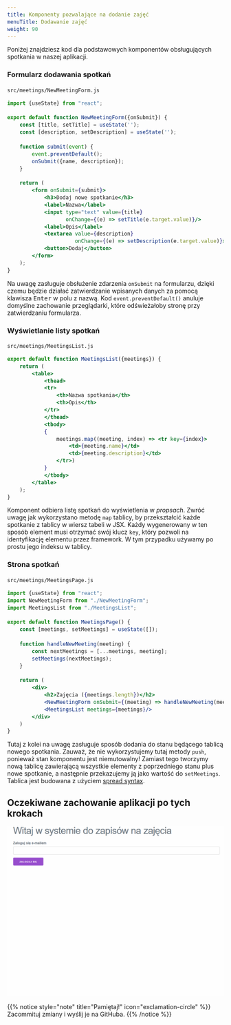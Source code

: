```yaml
---
title: Komponenty pozwalające na dodanie zajęć
menuTitle: Dodawanie zajęć
weight: 90
---
```


Poniżej znajdziesz kod dla podstawowych komponentów obsługujących spotkania w naszej
aplikacji.

### Formularz dodawania spotkań

`src/meetings/NewMeetingForm.js`

```jsx {hl_lines="8,13"}
import {useState} from "react";

export default function NewMeetingForm({onSubmit}) {
    const [title, setTitle] = useState('');
    const [description, setDescription] = useState('');

    function submit(event) {
        event.preventDefault();
        onSubmit({name, description});
    }

    return (
        <form onSubmit={submit}>
            <h3>Dodaj nowe spotkanie</h3>
            <label>Nazwa</label>
            <input type="text" value={title}
                   onChange={(e) => setTitle(e.target.value)}/>
            <label>Opis</label>
            <textarea value={description}
                      onChange={(e) => setDescription(e.target.value)}></textarea>
            <button>Dodaj</button>
        </form>
    );
}
```

Na uwagę zasługuje obsłużenie zdarzenia `onSubmit` na formularzu, dzięki
czemu będzie działać zatwierdzanie wpisanych danych za pomocą klawisza
<kbd>Enter</kbd> w polu z nazwą. Kod `event.preventDefault()` anuluje
domyślne zachowanie przeglądarki, które odświeżałoby stronę przy zatwierdzaniu
formularza.

### Wyświetlanie listy spotkań

`src/meetings/MeetingsList.js`

```jsx {hl_lines="12"}
export default function MeetingsList({meetings}) {
    return (
        <table>
            <thead>
            <tr>
                <th>Nazwa spotkania</th>
                <th>Opis</th>
            </tr>
            </thead>
            <tbody>
            {
                meetings.map((meeting, index) => <tr key={index}>
                    <td>{meeting.name}</td>
                    <td>{meeting.description}</td>
                </tr>)
            }
            </tbody>
        </table>
    );
}
```

Komponent odbiera listę spotkań do wyświetlenia w _propsach_. Zwróć uwagę
jak wykorzystano metodę `map` tablicy, by przekształcić każde spotkanie z tablicy
w wiersz tabeli w JSX. Każdy wygenerowany w ten sposób element musi otrzymać
swój klucz `key`, który pozwoli na identyfikację elementu przez framework.
W tym przypadku używamy po prostu jego indeksu w tablicy.

### Strona spotkań

`src/meetings/MeetingsPage.js`

```jsx {hl_lines="9"}
import {useState} from "react";
import NewMeetingForm from "./NewMeetingForm";
import MeetingsList from "./MeetingsList";

export default function MeetingsPage() {
    const [meetings, setMeetings] = useState([]);

    function handleNewMeeting(meeting) {
        const nextMeetings = [...meetings, meeting];
        setMeetings(nextMeetings);
    }

    return (
        <div>
            <h2>Zajęcia ({meetings.length})</h2>
            <NewMeetingForm onSubmit={(meeting) => handleNewMeeting(meeting)}/>
            <MeetingsList meetings={meetings}/>
        </div>
    )
}
```

Tutaj z kolei na uwagę zasługuje sposób dodania do stanu będącego tablicą
nowego spotkania. Zauważ, że nie wykorzystujemy tutaj metody `push`,
ponieważ stan komponentu jest niemutowalny! Zamiast tego tworzymy nową
tablicę zawierającą wszystkie elementy z poprzedniego stanu plus
nowe spotkanie, a następnie przekazujemy ją jako wartość do `setMeetings`.
Tablica jest budowana z
użyciem [spread syntax](https://developer.mozilla.org/en-US/docs/Web/JavaScript/Reference/Operators/Spread_syntax).

## Oczekiwane zachowanie aplikacji po tych krokach

![](19-basic-app.gif)

{{% notice style="note" title="Pamiętaj!" icon="exclamation-circle" %}}
Zacommituj zmiany i wyślij je na GitHuba.
{{% /notice %}}
